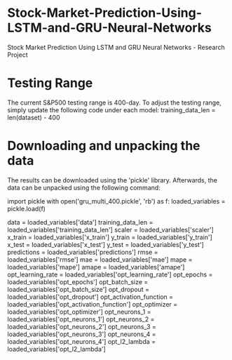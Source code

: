 # Stock-Market-Prediction-Using-LSTM-and-GRU-Neural-Networks
Stock Market Prediction Using LSTM and GRU Neural Networks - Research Project

# Testing Range
The current S&P500 testing range is 400-day. To adjust the testing range, simply update the following code under each model:
training_data_len = len(dataset) - 400


# Downloading and unpacking the data
The results can be downloaded using the 'pickle' library. Afterwards, the data can be unpacked using the following command:

import pickle
with open('gru_multi_400.pickle', 'rb') as f:
    loaded_variables = pickle.load(f)


data = loaded_variables['data']
training_data_len = loaded_variables['training_data_len']
scaler = loaded_variables['scaler']
x_train = loaded_variables['x_train']
y_train = loaded_variables['y_train']
x_test = loaded_variables['x_test']
y_test = loaded_variables['y_test']
predictions = loaded_variables['predictions']
rmse = loaded_variables['rmse']
mae = loaded_variables['mae']
mape = loaded_variables['mape']
amape = loaded_variables['amape']
opt_learning_rate = loaded_variables['opt_learning_rate']
opt_epochs = loaded_variables['opt_epochs']
opt_batch_size = loaded_variables['opt_batch_size']
opt_dropout = loaded_variables['opt_dropout']
opt_activation_function = loaded_variables['opt_activation_function']
opt_optimizer = loaded_variables['opt_optimizer']
opt_neurons_1 = loaded_variables['opt_neurons_1']
opt_neurons_2 = loaded_variables['opt_neurons_2']
opt_neurons_3 = loaded_variables['opt_neurons_3']
opt_neurons_4 = loaded_variables['opt_neurons_4']
opt_l2_lambda = loaded_variables['opt_l2_lambda']



